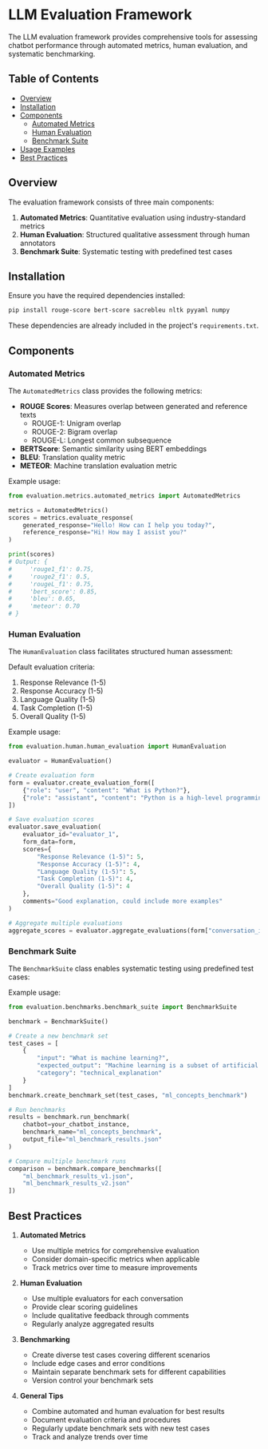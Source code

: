 # LLM Evaluation Framework

The LLM evaluation framework provides comprehensive tools for assessing chatbot performance through automated metrics, human evaluation, and systematic benchmarking.

## Table of Contents
- [Overview](#overview)
- [Installation](#installation)
- [Components](#components)
  - [Automated Metrics](#automated-metrics)
  - [Human Evaluation](#human-evaluation)
  - [Benchmark Suite](#benchmark-suite)
- [Usage Examples](#usage-examples)
- [Best Practices](#best-practices)

## Overview

The evaluation framework consists of three main components:
1. **Automated Metrics**: Quantitative evaluation using industry-standard metrics
2. **Human Evaluation**: Structured qualitative assessment through human annotators
3. **Benchmark Suite**: Systematic testing with predefined test cases

## Installation

Ensure you have the required dependencies installed:

```bash
pip install rouge-score bert-score sacrebleu nltk pyyaml numpy
```

These dependencies are already included in the project's `requirements.txt`.

## Components

### Automated Metrics

The `AutomatedMetrics` class provides the following metrics:

- **ROUGE Scores**: Measures overlap between generated and reference texts
  - ROUGE-1: Unigram overlap
  - ROUGE-2: Bigram overlap
  - ROUGE-L: Longest common subsequence
- **BERTScore**: Semantic similarity using BERT embeddings
- **BLEU**: Translation quality metric
- **METEOR**: Machine translation evaluation metric

Example usage:

```python
from evaluation.metrics.automated_metrics import AutomatedMetrics

metrics = AutomatedMetrics()
scores = metrics.evaluate_response(
    generated_response="Hello! How can I help you today?",
    reference_response="Hi! How may I assist you?"
)

print(scores)
# Output: {
#     'rouge1_f1': 0.75,
#     'rouge2_f1': 0.5,
#     'rougeL_f1': 0.75,
#     'bert_score': 0.85,
#     'bleu': 0.65,
#     'meteor': 0.70
# }
```

### Human Evaluation

The `HumanEvaluation` class facilitates structured human assessment:

Default evaluation criteria:
1. Response Relevance (1-5)
2. Response Accuracy (1-5)
3. Language Quality (1-5)
4. Task Completion (1-5)
5. Overall Quality (1-5)

Example usage:

```python
from evaluation.human.human_evaluation import HumanEvaluation

evaluator = HumanEvaluation()

# Create evaluation form
form = evaluator.create_evaluation_form([
    {"role": "user", "content": "What is Python?"},
    {"role": "assistant", "content": "Python is a high-level programming language..."}
])

# Save evaluation scores
evaluator.save_evaluation(
    evaluator_id="evaluator_1",
    form_data=form,
    scores={
        "Response Relevance (1-5)": 5,
        "Response Accuracy (1-5)": 4,
        "Language Quality (1-5)": 5,
        "Task Completion (1-5)": 4,
        "Overall Quality (1-5)": 4
    },
    comments="Good explanation, could include more examples"
)

# Aggregate multiple evaluations
aggregate_scores = evaluator.aggregate_evaluations(form["conversation_id"])
```

### Benchmark Suite

The `BenchmarkSuite` class enables systematic testing using predefined test cases:

Example usage:

```python
from evaluation.benchmarks.benchmark_suite import BenchmarkSuite

benchmark = BenchmarkSuite()

# Create a new benchmark set
test_cases = [
    {
        "input": "What is machine learning?",
        "expected_output": "Machine learning is a subset of artificial intelligence...",
        "category": "technical_explanation"
    }
]
benchmark.create_benchmark_set(test_cases, "ml_concepts_benchmark")

# Run benchmarks
results = benchmark.run_benchmark(
    chatbot=your_chatbot_instance,
    benchmark_name="ml_concepts_benchmark",
    output_file="ml_benchmark_results.json"
)

# Compare multiple benchmark runs
comparison = benchmark.compare_benchmarks([
    "ml_benchmark_results_v1.json",
    "ml_benchmark_results_v2.json"
])
```

## Best Practices

1. **Automated Metrics**
   - Use multiple metrics for comprehensive evaluation
   - Consider domain-specific metrics when applicable
   - Track metrics over time to measure improvements

2. **Human Evaluation**
   - Use multiple evaluators for each conversation
   - Provide clear scoring guidelines
   - Include qualitative feedback through comments
   - Regularly analyze aggregated results

3. **Benchmarking**
   - Create diverse test cases covering different scenarios
   - Include edge cases and error conditions
   - Maintain separate benchmark sets for different capabilities
   - Version control your benchmark sets

4. **General Tips**
   - Combine automated and human evaluation for best results
   - Document evaluation criteria and procedures
   - Regularly update benchmark sets with new test cases
   - Track and analyze trends over time 